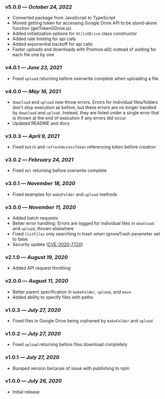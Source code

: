 ### v5.0.0 — *October 24, 2022*
* Converted package from JavaScript to TypeScript
* Moved getting token for accessing Google Drive API to be stand-alone function (getTokenGDrive.js)
* Added initialization options for `UtilsGDrive` class constructor
* Added rate limiting for api calls
* Added exponential backoff for api calls
* Faster uploads and downloads with Promise.all() instead of waiting for each file one by one

### v4.0.1 — *June 23, 2021*
* Fixed `upload` returning before overwrite complete when uploading a file

### v4.0.0 — *May 16, 2021*
* `download` and `upload` now throw errors. Errors for individual files/folders
don't stop execution as before, but these errors are no longer handled by 
`download` and `upload`. Instead, they are listed under a single error that is
thrown at the end of execution if any errors did occur
* Updated README and docs

### v3.0.3 — *April 9, 2021*
* Fixed `batch` and `refreshAccessToken` referencing token before creation

### v3.0.2 — *February 24, 2021*
* Fixed `del` returning before overwrite complete

### v3.0.1 — *November 18, 2020*
* Fixed examples for `makeFolder` and `upload` methods

### v3.0.0 — *November 11, 2020*
* Added batch requests
* Better error handling: Errors are logged for individual files in `download` and `upload`, thrown elsewhere
* Fixed `listFiles` only searching in trash when ignoreTrash parameter set to false
* Security update ([CVE-2020-7720](https://github.com/advisories/GHSA-92xj-mqp7-vmcj))

### v2.1.0 — *August 19, 2020*
* Added API request throttling

### v2.0.0 — *August 11, 2020*
* Better parent specification in `makeFolder`, `upload`, and `move` 
* Added ability to specify files with paths

### v1.0.3 — *July 27, 2020*
* Fixed files in Google Drive being orphaned by `makeFolder` and `upload` 

### v1.0.2 — *July 27, 2020*
* Fixed `upload` returning before files download completely

### v1.0.1 — *July 27, 2020*
* Bumped version because of issue with publishing to npm

### v1.0.0 — *July 26, 2020*
* Initial release